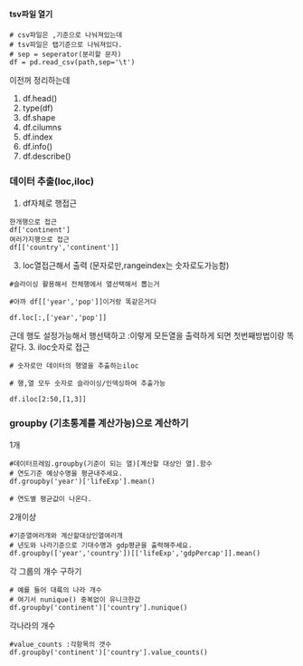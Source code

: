 #### tsv파일 열기
```
# csv파일은 ,기준으로 나눠져있는데 
# tsv파일은 탭기준으로 나눠져있다.
# sep = seperator(분리할 문자)
df = pd.read_csv(path,sep='\t')
```

이전꺼 정리하는데

1. df.head()
2. type(df)
3. df.shape
4. df.cilumns
5. df.index
6. df.info()
7. df.describe()
### 데이터 추출(loc,iloc)
1. df자체로 행접근
```
한개행으로 접근
df['continent']
여러가지행으로 접근
df[['country','continent']]
```
3. loc열접근해서 출력 (문자로만,rangeindex는 숫자로도가능함)
```
#슬라이싱 활용해서 전체행에서 열선택해서 뽑는거

#아까 df[['year','pop']]이거랑 똑같은거다

df.loc[:,['year','pop']]
```
근데 행도 설정가능해서 행선택하고 :이렇게 모든열을 출력하게 되면 첫번째방법이랑 똑같다.
3. iloc숫자로 접근
```
# 숫자로만 데이터의 행열을 추출하는iloc

# 행,열 모두 숫자로 슬라이싱/인덱싱하여 추출가능

df.iloc[2:50,[1,3]]
```



### groupby (기초통계를 계산가능)으로 계산하기

1개
```
#데이터프레임.groupby(기준이 되는 열)[계산할 대상인 열].함수
# 연도기준 예상수명을 평균내주세요.
df.groupby('year')['lifeExp'].mean()

# 연도별 평균값이 나온다.
```
2개이상
```
#기준열여러개와 계산할대상인열여러개
# 년도와 나라기준으로 기대수명과 gdp평균을 출력해주세요.
df.groupby(['year','country'])[['lifeExp','gdpPercap']].mean()
```

 각 그룹의 개수 구하기
```
# 예를 들어 대륙의 나라 개수
# 여기서 nunique() 중복없이 유니크한값
df.groupby('continent')['country'].nunique()
```

각나라의 개수
```
#value_counts :각항목의 갯수
df.groupby('continent')['country'].value_counts()
```